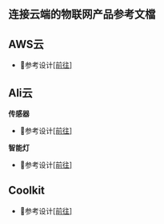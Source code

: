 ## 连接云端的物联网产品参考文檔 

## AWS云
- :book:参考设计[[前往]](https://github.com/Opulinks-Tech/OPL1000A2-Sensor-Device-Reference-Code-Aws-Cloud-with-MQTT)  

## Ali云
**传感器**  
- :book:参考设计[[前往]](https://github.com/Opulinks-Tech/OPL1000A2-Sensor-Device-Reference-Code-Ali-Cloud-with-MQTT)  

**智能灯**  
- :book:参考设计[[前往]](https://github.com/Opulinks-Tech/OPL1000A2-Light-Control-Reference-Code-Ali-Cloud-with-MQTT)  

## Coolkit
- :book:参考设计[[前往]](https://github.com/Opulinks-Tech/OPL1000A2-Sensor-Device-Reference-Code-Coolkit-Cloud-with-HTTPS)
